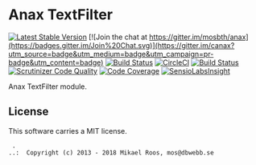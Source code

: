 Anax TextFilter
==================================

[![Latest Stable Version](https://poser.pugx.org/anax/textfilter/v/stable)](https://packagist.org/packages/anax/textfilter)
[![Join the chat at https://gitter.im/mosbth/anax](https://badges.gitter.im/Join%20Chat.svg)](https://gitter.im/canax?utm_source=badge&utm_medium=badge&utm_campaign=pr-badge&utm_content=badge)
[![Build Status](https://travis-ci.org/canax/textfilter.svg?branch=master)](https://travis-ci.org/canax/textfilter)
[![CircleCI](https://circleci.com/gh/canax/textfilter.svg?style=svg)](https://circleci.com/gh/canax/textfilter)
[![Build Status](https://scrutinizer-ci.com/g/canax/textfilter/badges/build.png?b=master)](https://scrutinizer-ci.com/g/canax/textfilter/build-status/master)
[![Scrutinizer Code Quality](https://scrutinizer-ci.com/g/canax/textfilter/badges/quality-score.png?b=master)](https://scrutinizer-ci.com/g/canax/textfilter/?branch=master)
[![Code Coverage](https://scrutinizer-ci.com/g/canax/textfilter/badges/coverage.png?b=master)](https://scrutinizer-ci.com/g/canax/textfilter/?branch=master)
[![SensioLabsInsight](https://insight.sensiolabs.com/projects/f60cf588-0d0e-4794-b156-5c2bcbc75c3a/mini.png)](https://insight.sensiolabs.com/projects/f60cf588-0d0e-4794-b156-5c2bcbc75c3a)

Anax TextFilter module.



License
------------------

This software carries a MIT license.



```
 .  
..:  Copyright (c) 2013 - 2018 Mikael Roos, mos@dbwebb.se
```
